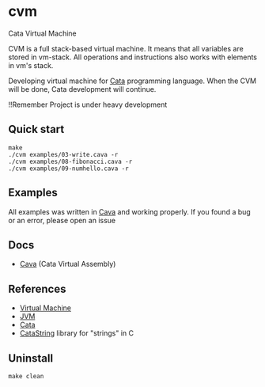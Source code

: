 # cvm

Cata Virtual Machine

CVM is a full stack-based virtual machine. It means that all variables are stored in vm-stack. All operations and instructions also works with elements in vm's stack.

Developing virtual machine for [Cata](https://github.com/C0DIC/cata) programming language. When the CVM will be done, Cata development will continue.

!!Remember
Project is under heavy development

## Quick start

``` console
make
./cvm examples/03-write.cava -r
./cvm examples/08-fibonacci.cava -r
./cvm examples/09-numhello.cava -r
```

## Examples

All examples was written in [Cava](#docs) and working properly.
If you found a bug or an error, please open an issue

## Docs

- [Cava](cavadocs.md) (Cata Virtual Assembly)

## References

- [Virtual Machine](https://en.wikipedia.org/wiki/Virtual_machine)
- [JVM](https://en.wikipedia.org/wiki/Java_virtual_machine)
- [Cata](https://github.com/C0DIC/cata)
- [CataString](./catastring/) library for "strings" in C

## Uninstall

``` console
make clean
```
